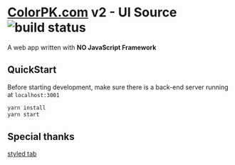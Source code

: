 # [ColorPK.com](https://www.colorpk.com) v2 - UI Source ![build status](https://github.com/im6/vp2-ui/workflows/build/badge.svg)

A web app written with **NO JavaScript Framework**

## QuickStart

Before starting development, make sure there is a back-end server running at `localhost:3001`

```sh
yarn install
yarn start
```

## Special thanks

[styled tab](https://codepen.io/JiveDig/pen/jbdJXR)
